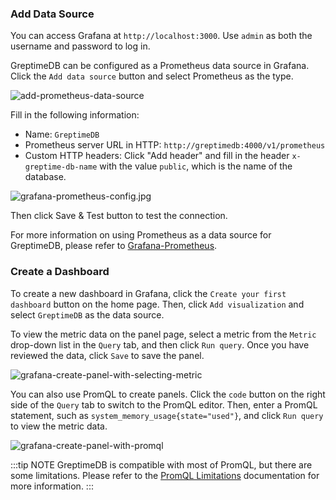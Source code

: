 ### Add Data Source

You can access Grafana at `http://localhost:3000`.
Use `admin` as both the username and password to log in.

GreptimeDB can be configured as a Prometheus data source in Grafana.
Click the `Add data source` button and select Prometheus as the type.

![add-prometheus-data-source](/add-prometheus-data-source.jpg)

Fill in the following information:

* Name: `GreptimeDB`
* Prometheus server URL in HTTP: `http://greptimedb:4000/v1/prometheus`
* Custom HTTP headers: Click "Add header" and fill in the header `x-greptime-db-name` with the value `public`, which is the name of the database.

![grafana-prometheus-config.jpg](/grafana-prometheus-config.jpg)

Then click Save & Test button to test the connection.

For more information on using Prometheus as a data source for GreptimeDB,
please refer to [Grafana-Prometheus](/user-guide/clients/grafana.md#prometheus).

### Create a Dashboard

To create a new dashboard in Grafana, click the `Create your first dashboard` button on the home page.
Then, click `Add visualization` and select `GreptimeDB` as the data source.

To view the metric data on the panel page,
select a metric from the `Metric` drop-down list in the `Query` tab, and then click `Run query`.
Once you have reviewed the data, click `Save` to save the panel.

![grafana-create-panel-with-selecting-metric](/grafana-create-panel-with-selecting-metric.png)

You can also use PromQL to create panels.
Click the `code` button on the right side of the `Query` tab to switch to the PromQL editor.
Then, enter a PromQL statement, such as `system_memory_usage{state="used"}`,
and click `Run query` to view the metric data.

![grafana-create-panel-with-promql](/grafana-create-panel-with-promql.png)

:::tip NOTE
GreptimeDB is compatible with most of PromQL, but there are some limitations. Please refer to the [PromQL Limitations](/user-guide/query-data/promql.md#limitations) documentation for more information.
:::
